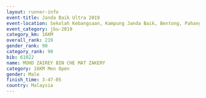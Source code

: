 ```yaml
---
layout: runner-info 
event-title: Janda Baik Ultra 2019
event-location: Sekolah Kebangsaan, Kampung Janda Baik, Bentong, Pahang, Malaysia
event_category: jbu-2019 
category_km: 16KM  
overall_rank: 219
gender_rank: 90
category_rank: 90
bib: 61022
name: MOHD ZAIREY BIN CHE MAT ZAKERY
category: 16KM Men Open
gender: Male
finish_time: 3-47-05
country: Malaysia
---
```

